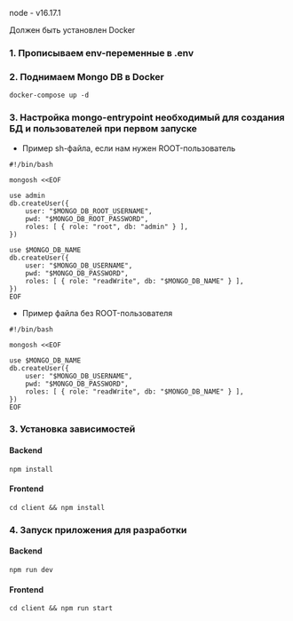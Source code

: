 
node - v16.17.1

Должен быть установлен Docker

### 1. Прописываем env-переменные в .env

### 2. Поднимаем Mongo DB в Docker
``` 
docker-compose up -d
```

### 3. Настройка mongo-entrypoint необходимый для создания БД и пользователей при первом запуске

- Пример sh-файла, если нам нужен ROOT-пользователь
```
#!/bin/bash

mongosh <<EOF

use admin
db.createUser({
	user: "$MONGO_DB_ROOT_USERNAME",
	pwd: "$MONGO_DB_ROOT_PASSWORD",
	roles: [ { role: "root", db: "admin" } ],
})

use $MONGO_DB_NAME
db.createUser({
	user: "$MONGO_DB_USERNAME",
	pwd: "$MONGO_DB_PASSWORD",
	roles: [ { role: "readWrite", db: "$MONGO_DB_NAME" } ],
})
EOF
```

- Пример файла без ROOT-пользователя
```
#!/bin/bash

mongosh <<EOF

use $MONGO_DB_NAME
db.createUser({
	user: "$MONGO_DB_USERNAME",
	pwd: "$MONGO_DB_PASSWORD",
	roles: [ { role: "readWrite", db: "$MONGO_DB_NAME" } ],
})
EOF

```


### 3. Установка зависимостей
#### Backend
```
npm install
```
#### Frontend
```
cd client && npm install
```


### 4. Запуск приложения для разработки
#### Backend
```
npm run dev
```
#### Frontend
```
cd client && npm run start
```